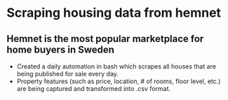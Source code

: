 # Scraping housing data from hemnet
## Hemnet is the most popular marketplace for home buyers in Sweden

* Created a daily automation in bash which scrapes all houses that are being published for sale every day.
* Property features (such as price, location, # of rooms, floor level, etc.) are being captured and transformed into .csv format.